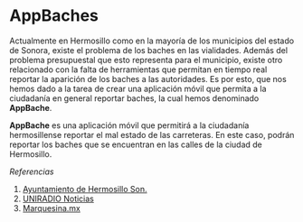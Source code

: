 # AppBaches
Actualmente en Hermosillo como en la mayoría de los municipios del estado de Sonora, existe el problema de los baches en las vialidades. Además del problema presupuestal que esto representa para el municipio, existe otro relacionado con la falta de herramientas que permitan en tiempo real reportar la aparición de los baches a las autoridades. Es por esto, que nos hemos dado a la tarea de crear una aplicación móvil que permita a la ciudadanía en general reportar baches, la cual hemos denominado **AppBache**.

**AppBache** es una aplicación móvil que permitirá a la ciudadanía hermosillense reportar el mal estado de las carreteras. En este caso, podrán reportar los baches que se encuentran en las calles de la ciudad de Hermosillo.

*Referencias* 
  1. [Ayuntamiento de Hermosillo Son.](https://www.hermosillo.gob.mx/entidades/?id=14)
  2. [UNIRADIO Noticias](https://www.uniradionoticias.com/noticias/hermosillo/572807/baches-en-tu-colonia-reportalos.html)
  3. [Marquesina.mx](http://marquesina.mx/52870/)
